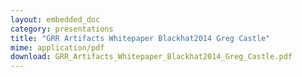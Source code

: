 ```yaml
---
layout: embedded_doc
category: presentations
title: "GRR Artifacts Whitepaper Blackhat2014 Greg Castle"
mime: application/pdf
download: GRR_Artifacts_Whitepaper_Blackhat2014_Greg_Castle.pdf
---
```

